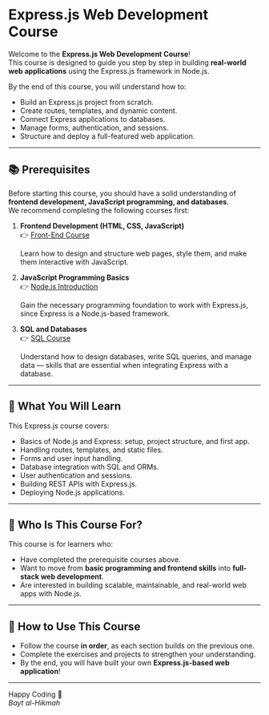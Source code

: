 # Express.js Web Development Course

Welcome to the **Express.js Web Development Course**!  
This course is designed to guide you step by step in building **real-world web applications** using the Express.js framework in Node.js.  

By the end of this course, you will understand how to:
- Build an Express.js project from scratch.  
- Create routes, templates, and dynamic content.  
- Connect Express applications to databases.  
- Manage forms, authentication, and sessions.  
- Structure and deploy a full-featured web application.  

---

## 📚 Prerequisites

Before starting this course, you should have a solid understanding of **frontend development, JavaScript programming, and databases**.  
We recommend completing the following courses first:

1. **Frontend Development (HTML, CSS, JavaScript)**  
   👉 [Front-End Course](https://github.com/Bayt-al-Hikmah/Front_End)  

   Learn how to design and structure web pages, style them, and make them interactive with JavaScript.

2. **JavaScript Programming Basics**  
   👉 [Node.js Introduction](https://github.com/Bayt-al-Hikmah/Nodejs)  

   Gain the necessary programming foundation to work with Express.js, since Express is a Node.js-based framework.

3. **SQL and Databases**  
   👉 [SQL Course](https://github.com/Bayt-al-Hikmah/SQL)  

   Understand how to design databases, write SQL queries, and manage data — skills that are essential when integrating Express with a database.

---

## 🚀 What You Will Learn

This Express.js course covers:
- Basics of Node.js and Express: setup, project structure, and first app.  
- Handling routes, templates, and static files.  
- Forms and user input handling.  
- Database integration with SQL and ORMs.  
- User authentication and sessions.  
- Building REST APIs with Express.js.  
- Deploying Node.js applications.  

---

## 🎯 Who Is This Course For?

This course is for learners who:
- Have completed the prerequisite courses above.  
- Want to move from **basic programming and frontend skills** into **full-stack web development**.  
- Are interested in building scalable, maintainable, and real-world web apps with Node.js.  

---

## 🏁 How to Use This Course

- Follow the course **in order**, as each section builds on the previous one.  
- Complete the exercises and projects to strengthen your understanding.  
- By the end, you will have built your own **Express.js-based web application**!  

---

Happy Coding 🚀  
*Bayt al-Hikmah*
